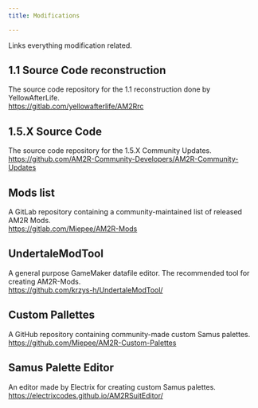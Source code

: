 ```yaml
---
title: Modifications

---
```


Links everything modification related.

## 1.1 Source Code reconstruction
The source code repository for the 1.1 reconstruction done by YellowAfterLife.  
https://gitlab.com/yellowafterlife/AM2Rrc

## 1.5.X Source Code 
The source code repository for the 1.5.X Community Updates.  
https://github.com/AM2R-Community-Developers/AM2R-Community-Updates

## Mods list
A GitLab repository containing a community-maintained list of released AM2R Mods.  
https://gitlab.com/Miepee/AM2R-Mods

## UndertaleModTool
A general purpose GameMaker datafile editor. The recommended tool for creating AM2R-Mods.  
https://github.com/krzys-h/UndertaleModTool/

## Custom Pallettes
A GitHub repository containing community-made custom Samus palettes.  
https://github.com/Miepee/AM2R-Custom-Palettes

## Samus Palette Editor
An editor made by Electrix for creating custom Samus palettes.  
https://electrixcodes.github.io/AM2RSuitEditor/
